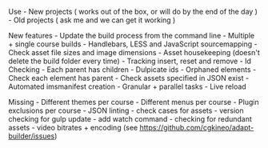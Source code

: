 Use
	- New projects ( works out of the box, or will do by the end of the day )
	- Old projects ( ask me and we can get it working )


New features
	- Update the build process from the command line
	- Multiple + single course builds
	- Handlebars, LESS and JavaScript sourcemapping
	- Check asset file sizes and image dimensions
	- Asset housekeeping (doesn't delete the build folder every time)
	- Tracking insert, reset and remove
	- Id Checking
		- Each parent has children
		- Dulpicate ids
		- Orphaned elements
		- Check each element has parent
	- Check assets specified in JSON exist
	- Automated imsmanifest creation
	- Granular + parallel tasks
	- Live reload


Missing
	- Different themes per course
	- Different menus per course
	- Plugin exclusions per course
	- JSON linting
	- check cases for assets
	- version checking for gulp update
	- add watch command
	- checking for redundant assets
	- video bitrates + encoding
	(see https://github.com/cgkineo/adapt-builder/issues)




